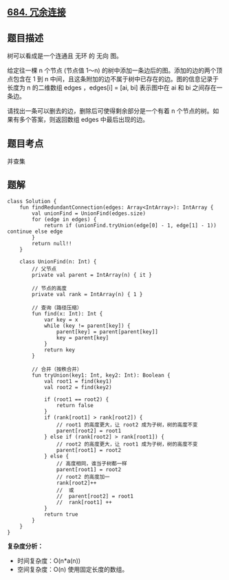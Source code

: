 ## [684. 冗余连接](https://leetcode.cn/problems/redundant-connection/)

## 题目描述

树可以看成是一个连通且 无环 的 无向 图。

给定往一棵 n 个节点 (节点值 1～n) 的树中添加一条边后的图。添加的边的两个顶点包含在 1 到 n 中间，且这条附加的边不属于树中已存在的边。图的信息记录于长度为 n 的二维数组 edges ，edges[i] = [ai, bi] 表示图中在 ai 和 bi 之间存在一条边。

请找出一条可以删去的边，删除后可使得剩余部分是一个有着 n 个节点的树。如果有多个答案，则返回数组 edges 中最后出现的边。

## 题目考点

并查集

## 题解
 
```
class Solution {
    fun findRedundantConnection(edges: Array<IntArray>): IntArray {
        val unionFind = UnionFind(edges.size)
        for (edge in edges) {
            return if (unionFind.tryUnion(edge[0] - 1, edge[1] - 1)) continue else edge
        }
        return null!!
    }

    class UnionFind(n: Int) {
        // 父节点
        private val parent = IntArray(n) { it }

        // 节点的高度
        private val rank = IntArray(n) { 1 }

        // 查询（路径压缩）
        fun find(x: Int): Int {
            var key = x
            while (key != parent[key]) {
                parent[key] = parent[parent[key]]
                key = parent[key]
            }
            return key
        }

        // 合并（按秩合并）
        fun tryUnion(key1: Int, key2: Int): Boolean {
            val root1 = find(key1)
            val root2 = find(key2)

            if (root1 == root2) {
                return false
            }
            if (rank[root1] > rank[root2]) {
                // root1 的高度更大，让 root2 成为子树，树的高度不变
                parent[root2] = root1
            } else if (rank[root2] > rank[root1]) {
                // root2 的高度更大，让 root1 成为子树，树的高度不变
                parent[root1] = root2
            } else {
                // 高度相同，谁当子树都一样
                parent[root1] = root2
                // root2 的高度加一
                rank[root2]++
                //  或
                //  parent[root2] = root1
                //  rank[root1] ++
            }
            return true
        }
    }
}
```

**复杂度分析：**

- 时间复杂度：O(n\*a(n))
- 空间复杂度：O(n) 使用固定长度的数组。

